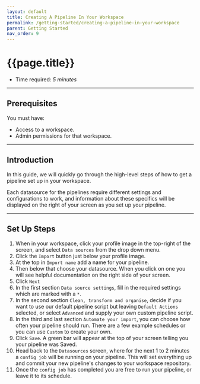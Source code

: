 ```yaml
---
layout: default
title: Creating A Pipeline In Your Workspace
permalink: /getting-started/creating-a-pipeline-in-your-workspace
parent: Getting Started
nav_order: 9
---
```


# {{page.title}}

- Time required: *5 minutes*

---

## Prerequisites

You must have:
- Access to a workspace.
- Admin permissions for that workspace.

---

## Introduction

In this guide, we will quickly go through the high-level steps of how to get a pipeline set up in your workspace. 

Each datasource for the pipelines require different settings and configurations to work, and information about these specifics will be displayed on the right of your screen as you set up your pipeline.

---

## Set Up Steps

1. When in your workspace, click your profile image in the top-right of the screen, and select `Data sources` from the drop down menu.
2. Click the `Import` button just below your profile image.
3. At the top in `Import name` add a name for your pipeline.
4. Then below that choose your datasource. When you click on one you will see helpful documentation on the right side of your screen.
5. Click `Next`
6. In the first section `Data source settings`, fill in the required settings which are marked with a `*`.
7. In the second section `Clean, transform and organise`, decide if you want to use our default pipeline script but leaving `Default Actions` selected, or select `Advanced` and supply your own custom pipeline script.
8. In the third and last section `Automate your import`, you can choose how often your pipeline should run. There are a few example schedules or you can use `Custom` to create your own.
9. Click `Save`. A green bar will appear at the top of your screen telling you your pipeline was Saved.
10. Head back to the `Datasources` screen, where for the next 1 to 2 minutes a `config job` will be running on your pipeline. This will set everything up and commit your new pipeline's changes to your workspace repository.
11. Once the `config job` has completed you are free to run your pipeline, or leave it to its schedule.
